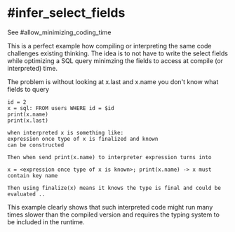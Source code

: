 # #infer_select_fields
See #allow_minimizing_coding_time

This is a perfect example how compiling or interpreting the same code
challenges existing thinking. The idea is to not have to write the select fields
while optimizing a SQL query minimzing the fields to access at compile (or
interpreted) time.

The problem is without looking at x.last and x.name you don't know what fields
to query

    id = 2
    x = sql: FROM users WHERE id = $id
    print(x.name)
    print(x.last)

    when interpreted x is something like:
    expression once type of x is finalized and known
    can be constructed

    Then when send print(x.name) to interpreter expression turns into

    x = <expression once type of x is known>; print(x.name) -> x must contain key name

    Then using finalize(x) means it knows the type is final and could be evaluated ..

This example clearly shows that such interpreted code might run many times
slower than the compiled version and requires the typing system to be included
in the runtime.
